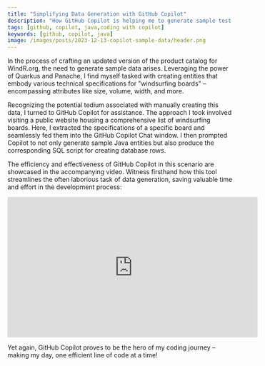 ```yaml
---
title: "Simplifying Data Generation with GitHub Copilot"
description: "How GitHub Copilot is helping me to generate sample test data."
tags: [github, copilot, java,coding with copilot]
keywords: [github, copilot, java]
image: /images/posts/2023-12-13-copilot-sample-data/header.png
---
```



In the process of crafting an updated version of the product catalog for WindR.org, the need to generate sample data arises. Leveraging the power of Quarkus and Panache, I find myself tasked with creating entities that embody various technical specifications for "windsurfing boards" – encompassing attributes like size, volume, width, and more.

Recognizing the potential tedium associated with manually creating this data, I turned to GitHub Copilot for assistance. The approach I took involved visiting a public website housing a comprehensive list of windsurfing boards. Here, I extracted the specifications of a specific board and seamlessly fed them into the GitHub Copilot Chat window. I then prompted Copilot to not only generate sample Java entities but also produce the corresponding SQL script for creating database rows.

The efficiency and effectiveness of GitHub Copilot in this scenario are showcased in the accompanying video. Witness firsthand how this tool streamlines the often laborious task of data generation, saving valuable time and effort in the development process:

<iframe width="560" height="315" src="https://www.youtube.com/embed/XEE7mi3ZGJU?si=6zPKgmxgS3NqwuID" title="YouTube video player" frameborder="0" allow="accelerometer; autoplay; clipboard-write; encrypted-media; gyroscope; picture-in-picture; web-share" allowfullscreen></iframe>


Yet again, GitHub Copilot proves to be the hero of my coding journey – making my day, one efficient line of code at a time!

